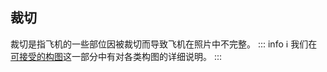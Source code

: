 ## 裁切
裁切是指飞机的一些部位因被裁切而导致飞机在照片中不完整。
::: info :information_source:
我们在[可接受的构图](../composition.md)这一部分中有对各类构图的详细说明。
:::